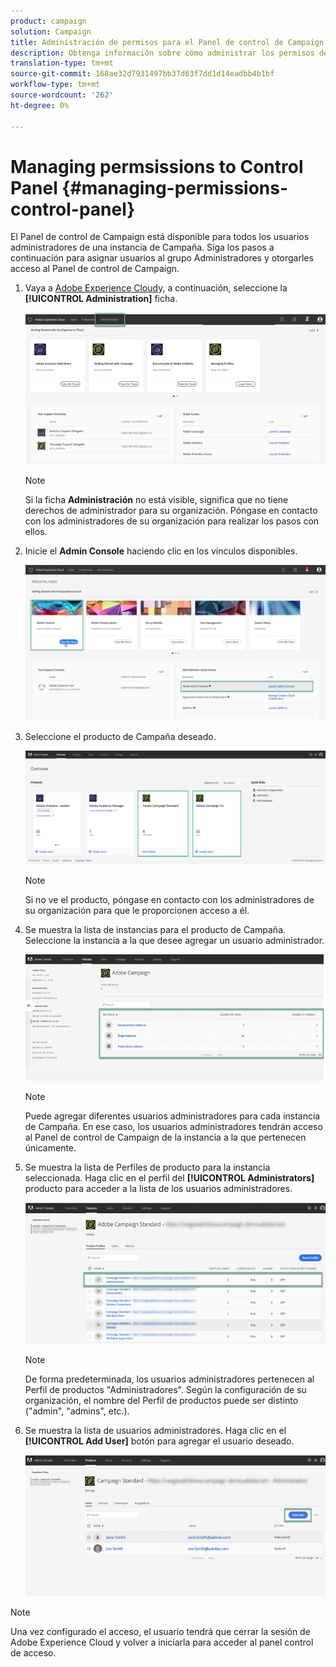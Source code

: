 ```yaml
---
product: campaign
solution: Campaign
title: Administración de permisos para el Panel de control de Campaign
description: Obtenga información sobre cómo administrar los permisos del Panel de control de Campaign
translation-type: tm+mt
source-git-commit: 168ae32d7931497bb37d63f7dd1d14eadbb4b1bf
workflow-type: tm+mt
source-wordcount: '262'
ht-degree: 0%

---
```



# Managing permsissions to Control Panel {#managing-permissions-control-panel}

El Panel de control de Campaign está disponible para todos los usuarios administradores de una instancia de Campaña. Siga los pasos a continuación para asignar usuarios al grupo Administradores y otorgarles acceso al Panel de control de Campaign.

1. Vaya a [Adobe Experience Cloud](https://experiencecloud.adobe.com/)y, a continuación, seleccione la **[!UICONTROL Administration]** ficha.

   ![](assets/do-not-localize/control_panel_add_user1.png)

   >[!NOTE]
   >
   >Si la ficha <b>Administración</b> no está visible, significa que no tiene derechos de administrador para su organización. Póngase en contacto con los administradores de su organización para realizar los pasos con ellos.

1. Inicie el **Admin Console** haciendo clic en los vínculos disponibles.

   ![](assets/do-not-localize/control_panel_admin1.png)

1. Seleccione el producto de Campaña deseado.

   ![](assets/do-not-localize/control_panel_add_user3.png)

   >[!NOTE]
   >
   >Si no ve el producto, póngase en contacto con los administradores de su organización para que le proporcionen acceso a él.

1. Se muestra la lista de instancias para el producto de Campaña. Seleccione la instancia a la que desee agregar un usuario administrador.

   ![](assets/do-not-localize/control_panel_add_user4.png)

   >[!NOTE]
   >
   >Puede agregar diferentes usuarios administradores para cada instancia de Campaña. En ese caso, los usuarios administradores tendrán acceso al Panel de control de Campaign de la instancia a la que pertenecen únicamente.

1. Se muestra la lista de Perfiles de producto para la instancia seleccionada. Haga clic en el perfil del **[!UICONTROL Administrators]** producto para acceder a la lista de los usuarios administradores.

   ![](assets/do-not-localize/control_panel_add_user_5.png)

   >[!NOTE]
   >
   >De forma predeterminada, los usuarios administradores pertenecen al Perfil de productos &quot;Administradores&quot;. Según la configuración de su organización, el nombre del Perfil de productos puede ser distinto (&quot;admin&quot;, &quot;admins&quot;, etc.).

1. Se muestra la lista de usuarios administradores. Haga clic en el **[!UICONTROL Add User]** botón para agregar el usuario deseado.

   ![](assets/do-not-localize/control_panel_add_user_6.png)

>[!NOTE]
>
>Una vez configurado el acceso, el usuario tendrá que cerrar la sesión de Adobe Experience Cloud y volver a iniciarla para acceder al panel control de acceso.
